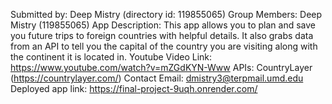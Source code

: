 Submitted by: Deep Mistry (directory id: 119855065)
Group Members: Deep Mistry (119855065)
App Description: This app allows you to plan and save you future trips to foreign countries with helpful details. It also grabs data from an API to tell you the capital of the country you are visiting along with the continent it is located in. 
Youtube Video Link: https://www.youtube.com/watch?v=mZGdKYN-Www
APIs: CountryLayer (https://countrylayer.com/)
Contact Email: dmistry3@terpmail.umd.edu
Deployed app link: https://final-project-9uqh.onrender.com/
